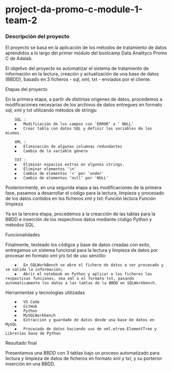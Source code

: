 # project-da-promo-c-module-1-team-2
 
### Descripción del proyecto

El proyecto se basa en la aplicación de los métodos de tratamiento de datos aprendidos a lo largo del primer módulo del bootcamp Data Analitycs Promo C de Adalab.

El objetivo del proyecto es automatizar el sistema de tratamiento de información en la lectura, creación y actualización de una base de datos (BBDD), basado en 3 ficheros - sql, xml, txt -  enviados por el cliente.

Etapas del proyecto

En la primera etapa, a partir de distintas origenes de datos, procedemos a modificaciones necesarias de los archivos de datos entregues en formato sql, xml y txt utilizando métodos de strings:

        SQL : 
        ⦁	Modificación de los campos con ‘ERROR’ a ‘ NULL’ 
        ⦁	Crear tabla con datos SQL y definir las variables de los mismos.

        XML : 
        ⦁	Eliminación de algunas columnas redundantes 
        ⦁	Cambio de la variable género

        TXT : 
        ⦁	Eliminar espacios extras en algunos strings.
        ⦁	Eliminar elementos '\n' 
        ⦁	Cambio de elementos '<' por 'under'
        ⦁	Cambio de elementos ‘null’ por 'NULL' 

Posteriormente, en una segunda etapa a las modificaciones de la primera fase, pasamos a desarrollar el código para la lectura, limpieza y procesado de los datos contidos en los ficheros xml y txt:
	        Función lectura
	        Función limpieza

Ya en la tercera etapa, procedemos a la creacción de las tablas para la BBDD e inserción de los respectivos datos mediante código Python y métodos SQL.


Funcionalidades

Finalmente, testeado los códigos y base de datos creadas con exito, entregamos un sistema funcional para la lectura y limpieza de datos por procesar en formato xml y/o txt de uso sencillo:

        ⦁	En SQLWorkBench se abre el fichero de datos a ser procesado y se valida la información;
        ⦁	Abrir el notebook en Python y aplicar a los ficheros las respectivas funciones, sea xml o el formato txt, pasando automaticamente los datos a las tablas de la BBDD en SQLWorkbench.


Herramientas y tecnologias utilizadas 

        ⦁	VS Code
        ⦁	GitHub
        ⦁	Python 
        ⦁	MySQLWorkbench 
        ⦁	Extracción y guardado de datos desde una base de datos en MySQL
        ⦁	Procesado de datos haciendo uso de xml.etree.ElementTree y Librerías base de Python

Resultado final

Presentamos una BBDD con 3 tablas bajo un proceso automatizado para lectura y limpieza de datos de ficheros en formato xml y txt, y su porterior inserción en una BBDD.
